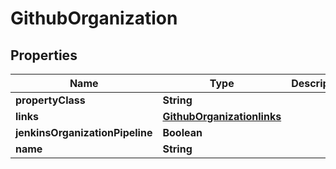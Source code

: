 

# GithubOrganization


## Properties

Name | Type | Description | Notes
------------ | ------------- | ------------- | -------------
**propertyClass** | **String** |  |  [optional]
**links** | [**GithubOrganizationlinks**](GithubOrganizationlinks.md) |  |  [optional]
**jenkinsOrganizationPipeline** | **Boolean** |  |  [optional]
**name** | **String** |  |  [optional]




